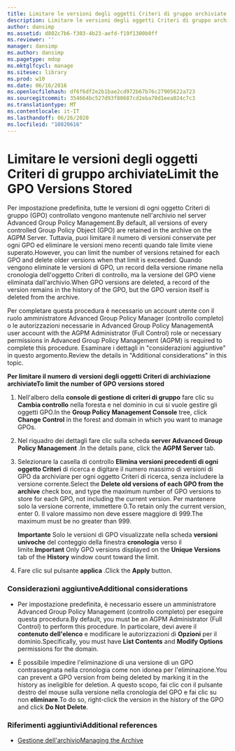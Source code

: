 ```yaml
---
title: Limitare le versioni degli oggetti Criteri di gruppo archiviate
description: Limitare le versioni degli oggetti Criteri di gruppo archiviate
author: dansimp
ms.assetid: d802c7b6-f303-4b23-aefd-f19f1300b0ff
ms.reviewer: ''
manager: dansimp
ms.author: dansimp
ms.pagetype: mdop
ms.mktglfcycl: manage
ms.sitesec: library
ms.prod: w10
ms.date: 06/16/2016
ms.openlocfilehash: df6f6df2e2b1bae2cd972b67b76c27905622a723
ms.sourcegitcommit: 354664bc527d93f80687cd2eba70d1eea024c7c3
ms.translationtype: MT
ms.contentlocale: it-IT
ms.lasthandoff: 06/26/2020
ms.locfileid: "10820616"
---
```

# <span data-ttu-id="9ef5d-103">Limitare le versioni degli oggetti Criteri di gruppo archiviate</span><span class="sxs-lookup"><span data-stu-id="9ef5d-103">Limit the GPO Versions Stored</span></span>


<span data-ttu-id="9ef5d-104">Per impostazione predefinita, tutte le versioni di ogni oggetto Criteri di gruppo (GPO) controllato vengono mantenute nell'archivio nel server Advanced Group Policy Management.</span><span class="sxs-lookup"><span data-stu-id="9ef5d-104">By default, all versions of every controlled Group Policy Object (GPO) are retained in the archive on the AGPM Server.</span></span> <span data-ttu-id="9ef5d-105">Tuttavia, puoi limitare il numero di versioni conservate per ogni GPO ed eliminare le versioni meno recenti quando tale limite viene superato.</span><span class="sxs-lookup"><span data-stu-id="9ef5d-105">However, you can limit the number of versions retained for each GPO and delete older versions when that limit is exceeded.</span></span> <span data-ttu-id="9ef5d-106">Quando vengono eliminate le versioni di GPO, un record della versione rimane nella cronologia dell'oggetto Criteri di controllo, ma la versione del GPO viene eliminata dall'archivio.</span><span class="sxs-lookup"><span data-stu-id="9ef5d-106">When GPO versions are deleted, a record of the version remains in the history of the GPO, but the GPO version itself is deleted from the archive.</span></span>

<span data-ttu-id="9ef5d-107">Per completare questa procedura è necessario un account utente con il ruolo amministratore Advanced Group Policy Manager (controllo completo) o le autorizzazioni necessarie in Advanced Group Policy Management</span><span class="sxs-lookup"><span data-stu-id="9ef5d-107">A user account with the AGPM Administrator (Full Control) role or necessary permissions in Advanced Group Policy Management (AGPM) is required to complete this procedure.</span></span> <span data-ttu-id="9ef5d-108">Esaminare i dettagli in "considerazioni aggiuntive" in questo argomento.</span><span class="sxs-lookup"><span data-stu-id="9ef5d-108">Review the details in "Additional considerations" in this topic.</span></span>

**<span data-ttu-id="9ef5d-109">Per limitare il numero di versioni degli oggetti Criteri di archiviazione archiviate</span><span class="sxs-lookup"><span data-stu-id="9ef5d-109">To limit the number of GPO versions stored</span></span>**

1.  <span data-ttu-id="9ef5d-110">Nell'albero della **console di gestione di criteri di gruppo** fare clic su **Cambia controllo** nella foresta e nel dominio in cui si vuole gestire gli oggetti GPO.</span><span class="sxs-lookup"><span data-stu-id="9ef5d-110">In the **Group Policy Management Console** tree, click **Change Control** in the forest and domain in which you want to manage GPOs.</span></span>

2.  <span data-ttu-id="9ef5d-111">Nel riquadro dei dettagli fare clic sulla scheda **server Advanced Group Policy Management** .</span><span class="sxs-lookup"><span data-stu-id="9ef5d-111">In the details pane, click the **AGPM Server** tab.</span></span>

3.  <span data-ttu-id="9ef5d-112">Selezionare la casella di controllo **Elimina versioni precedenti di ogni oggetto Criteri** di ricerca e digitare il numero massimo di versioni di GPO da archiviare per ogni oggetto Criteri di ricerca, senza includere la versione corrente.</span><span class="sxs-lookup"><span data-stu-id="9ef5d-112">Select the **Delete old versions of each GPO from the archive** check box, and type the maximum number of GPO versions to store for each GPO, not including the current version.</span></span> <span data-ttu-id="9ef5d-113">Per mantenere solo la versione corrente, immettere 0.</span><span class="sxs-lookup"><span data-stu-id="9ef5d-113">To retain only the current version, enter 0.</span></span> <span data-ttu-id="9ef5d-114">Il valore massimo non deve essere maggiore di 999.</span><span class="sxs-lookup"><span data-stu-id="9ef5d-114">The maximum must be no greater than 999.</span></span>

    <span data-ttu-id="9ef5d-115">**Importante**  Solo le versioni di GPO visualizzate nella scheda **versioni univoche** del conteggio della finestra **cronologia** verso il limite.</span><span class="sxs-lookup"><span data-stu-id="9ef5d-115">**Important** Only GPO versions displayed on the **Unique Versions** tab of the **History** window count toward the limit.</span></span>

     

4.  <span data-ttu-id="9ef5d-116">Fare clic sul pulsante **applica** .</span><span class="sxs-lookup"><span data-stu-id="9ef5d-116">Click the **Apply** button.</span></span>

### <span data-ttu-id="9ef5d-117">Considerazioni aggiuntive</span><span class="sxs-lookup"><span data-stu-id="9ef5d-117">Additional considerations</span></span>

-   <span data-ttu-id="9ef5d-118">Per impostazione predefinita, è necessario essere un amministratore Advanced Group Policy Management (controllo completo) per eseguire questa procedura.</span><span class="sxs-lookup"><span data-stu-id="9ef5d-118">By default, you must be an AGPM Administrator (Full Control) to perform this procedure.</span></span> <span data-ttu-id="9ef5d-119">In particolare, devi avere il **contenuto dell'elenco** e modificare le autorizzazioni di **Opzioni** per il dominio.</span><span class="sxs-lookup"><span data-stu-id="9ef5d-119">Specifically, you must have **List Contents** and **Modify Options** permissions for the domain.</span></span>

-   <span data-ttu-id="9ef5d-120">È possibile impedire l'eliminazione di una versione di un GPO contrassegnata nella cronologia come non idonea per l'eliminazione.</span><span class="sxs-lookup"><span data-stu-id="9ef5d-120">You can prevent a GPO version from being deleted by marking it in the history as ineligible for deletion.</span></span> <span data-ttu-id="9ef5d-121">A questo scopo, fai clic con il pulsante destro del mouse sulla versione nella cronologia del GPO e fai clic su non **eliminare**.</span><span class="sxs-lookup"><span data-stu-id="9ef5d-121">To do so, right-click the version in the history of the GPO and click **Do Not Delete**.</span></span>

### <span data-ttu-id="9ef5d-122">Riferimenti aggiuntivi</span><span class="sxs-lookup"><span data-stu-id="9ef5d-122">Additional references</span></span>

-   [<span data-ttu-id="9ef5d-123">Gestione dell'archivio</span><span class="sxs-lookup"><span data-stu-id="9ef5d-123">Managing the Archive</span></span>](managing-the-archive-agpm40.md)

 

 





